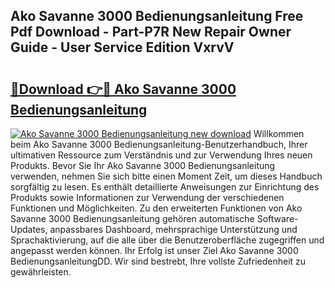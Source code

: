## Ako Savanne 3000 Bedienungsanleitung Free Pdf Download - Part-P7R New Repair Owner Guide - User Service Edition VxrvV

# <h2><a href="http://df0kuk.blite.top/?on=Ako+Savanne+3000+Bedienungsanleitung">🔗Download 👉🔴 Ako Savanne 3000 Bedienungsanleitung</a></h2>

[![Ako Savanne 3000 Bedienungsanleitung new download](https://i.imgur.com/lujVjoI.png)](http://df0kuk.blite.top/?on=Ako+Savanne+3000+Bedienungsanleitung)
Willkommen beim Ako Savanne 3000 Bedienungsanleitung-Benutzerhandbuch, Ihrer ultimativen Ressource zum Verständnis und zur Verwendung Ihres neuen Produkts. Bevor Sie Ihr Ako Savanne 3000 Bedienungsanleitung verwenden, nehmen Sie sich bitte einen Moment Zeit, um dieses Handbuch sorgfältig zu lesen. Es enthält detaillierte Anweisungen zur Einrichtung des Produkts sowie Informationen zur Verwendung der verschiedenen Funktionen und Möglichkeiten. Zu den erweiterten Funktionen von Ako Savanne 3000 Bedienungsanleitung gehören automatische Software-Updates, anpassbares Dashboard, mehrsprachige Unterstützung und Sprachaktivierung, auf die alle über die Benutzeroberfläche zugegriffen und angepasst werden können. Ihr Erfolg ist unser Ziel Ako Savanne 3000 BedienungsanleitungDD. Wir sind bestrebt, Ihre vollste Zufriedenheit zu gewährleisten.
